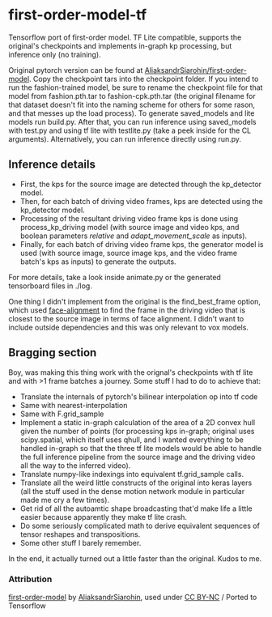 # first-order-model-tf
Tensorflow port of first-order model. TF Lite compatible, supports the original's checkpoints and implements in-graph kp processing, but inference only (no training). 
 
Original pytorch version can be found at [AliaksandrSiarohin/first-order-model](https://github.com/AliaksandrSiarohin/first-order-model). Copy the checkpoint tars into the checkpoint folder. If you intend to run the fashion-trained model, be sure to rename the checkpoint file for that model from fashion.pth.tar to fashion-cpk.pth.tar (the original filename for that dataset doesn't fit into the naming scheme for others for some rason, and that messes up the load process). To generate saved_models and lite models run build.py. After that, you can run inference using saved_models with test.py and using tf lite with testlite.py (take a peek inside for the CL arguments). Alternatively, you can run inference directly using run.py. 

## Inference details

 * First, the kps for the source image are detected through the kp_detector model.
 * Then, for each batch of driving video frames, kps are detected using the kp_detector model.
 * Processing of the resultant driving video frame kps is done using process_kp_driving model (with source image and video kps, and boolean parameters *relative* and *adapt_movement_scale* as inputs).
 * Finally, for each batch of driving video frame kps, the generator model is used (with source image, source image kps, and the video frame batch's kps as inputs) to generate the outputs.
 
For more details, take a look inside animate.py or the generated tensorboard files in ./log.
 
One thing I didn't implement from the original is the find_best_frame option, which used [face-alignment](https://github.com/1adrianb/face-alignment) to find the frame in the driving video that is closest to the source image in terms of face alignment. I didn't want to include outside dependencies and this was only relevant to vox models.

## Bragging section

Boy, was making this thing work with the orignal's checkpoints with tf lite and with >1 frame batches a journey. Some stuff I had to do to achieve that:

 * Translate the internals of pytorch's bilinear interpolation op into tf code
 * Same with nearest-interpolation
 * Same with F.grid_sample
 * Implement a static in-graph calculation of the area of a 2D convex hull given the number of points (for processing kps in-graph; original uses scipy.spatial, which itself uses qhull, and I wanted everything to be handled in-graph so that the three tf lite models would be able to handle the full inference pipeline from the source image and the driving video all the way to the inferred video).
 * Translate numpy-like indexings into equivalent tf.grid_sample calls.
 * Translate all the weird little constructs of the original into keras layers (all the stuff used in the dense motion network module in particular made me cry a few times).
 * Get rid of all the autoamtic shape broadcasting that'd make life a little easier because apparently they make tf lite crash.
 * Do some seriously complicated math to derive equivalent sequences of tensor reshapes and transpositions.
 * Some other stuff I barely remember.

In the end, it actually turned out a little faster than the original. Kudos to me.

### Attribution
[first-order-model](https://github.com/AliaksandrSiarohin/first-order-model) by [AliaksandrSiarohin](https://github.com/AliaksandrSiarohin), used under [CC BY-NC](https://creativecommons.org/licenses/by-nc/4.0/) / Ported to Tensorflow
